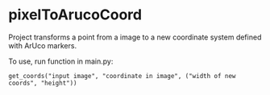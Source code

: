 # pixelToArucoCoord

Project transforms a point from a image to a new coordinate system defined with ArUco markers.

To use, run function in main.py:
```
get_coords("input image", "coordinate in image", ("width of new coords", "height"))
```